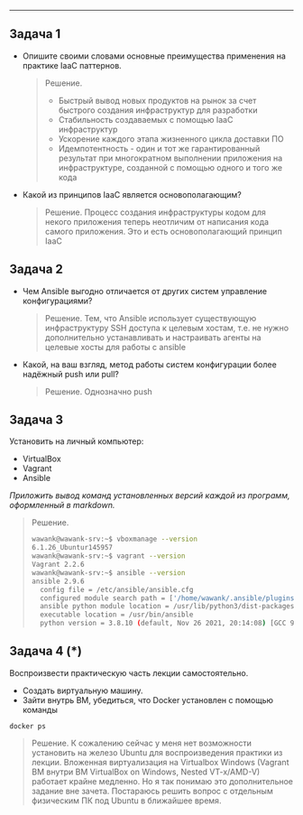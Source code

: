 ---

## Задача 1

- Опишите своими словами основные преимущества применения на практике IaaC паттернов.
  > Решение. 
  >
  > - Быстрый вывод новых продуктов на рынок за счет быстрого создания инфраструктур для разработки
  > - Стабильность создаваемых с помощью IaaC инфраструктур
  > - Ускорение каждого этапа жизненного цикла доставки ПО
  > - Идемпотентность - один и тот же гарантированный результат при многократном выполнении приложения на инфраструктуре, созданной с помощью одного и того же кода 
  > 
- Какой из принципов IaaC является основополагающим?
  > Решение. Процесс создания инфраструктуры кодом для некого приложения теперь неотличим от написания кода самого приложения. Это и есть основополагающий принцип IaaC

## Задача 2

- Чем Ansible выгодно отличается от других систем управление конфигурациями?
  > Решение. Тем, что Ansible использует существующую инфраструктуру SSH доступа к целевым хостам, т.е. не нужно дополнительно устанавливать и настраивать агенты на целевые хосты для работы с ansible
- Какой, на ваш взгляд, метод работы систем конфигурации более надёжный push или pull?
  > Решение. Однозначно push

## Задача 3

Установить на личный компьютер:

- VirtualBox
- Vagrant
- Ansible

*Приложить вывод команд установленных версий каждой из программ, оформленный в markdown.*
> Решение.
> ```bash
> wawank@wawank-srv:~$ vboxmanage --version
> 6.1.26_Ubuntur145957
> wawank@wawank-srv:~$ vagrant --version
> Vagrant 2.2.6
> wawank@wawank-srv:~$ ansible --version
> ansible 2.9.6
>   config file = /etc/ansible/ansible.cfg
>   configured module search path = ['/home/wawank/.ansible/plugins/modules', '/usr/share/ansible/plugins/modules']
>   ansible python module location = /usr/lib/python3/dist-packages/ansible
>   executable location = /usr/bin/ansible
>   python version = 3.8.10 (default, Nov 26 2021, 20:14:08) [GCC 9.3.0]
> ```

## Задача 4 (*)

Воспроизвести практическую часть лекции самостоятельно.

- Создать виртуальную машину.
- Зайти внутрь ВМ, убедиться, что Docker установлен с помощью команды
```
docker ps
```
> Решение. К сожалению сейчас у меня нет возможности установить на железо Ubuntu для воспроизведения практики из лекции. Вложенная виртуализация на Virtualbox Windows (Vagrant ВМ внутри ВМ VirtualBox on Windows, Nested VT-x/AMD-V) работает крайне медленно. Но я так понимаю это дополнительное задание вне зачета. Постараюсь решить вопрос с отдельным физическим ПК под Ubuntu в ближайшее время. 